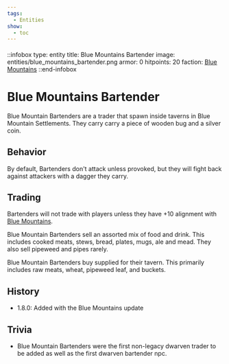 ```yaml
---
tags:
  - Entities
show:
  - toc
---
```


####

::infobox
type: entity
title: Blue Mountains Bartender
image: entities/blue_mountains_bartender.png
armor: 0
hitpoints: 20
faction: [Blue Mountains](/Extended-Wiki/wiki/Blue_Mountains_(Faction))
::end-infobox

# Blue Mountains Bartender

Blue Mountain Bartenders are a trader that spawn inside taverns in Blue Mountain Settlements. They carry carry a piece of wooden bug and a silver coin.

## Behavior

By default, Bartenders don't attack unless provoked, but they will fight back against attackers with a dagger they carry.

## Trading

Bartenders will not trade with players unless they have +10 alignment with [Blue Mountains](/Extended-Wiki/wiki/Blue_Mountains_(Faction)). 

Blue Mountain Bartenders sell an assorted mix of food and drink. This includes cooked meats, stews, bread, plates, mugs, ale and mead. They also sell pipeweed and pipes rarely.

Blue Mountain Bartenders buy supplied for their tavern. This primarily includes raw meats, wheat, pipeweed leaf, and buckets.

## History
- 1.8.0: Added with the Blue Mountains update

## Trivia

- Blue Mountain Bartenders were the first non-legacy dwarven trader to be added as well as the first dwarven bartender npc.